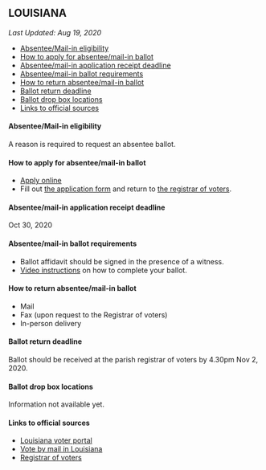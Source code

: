 ## LOUISIANA

*Last Updated: Aug 19, 2020*

* [Absentee/Mail-in eligibility](#absenteemail-in-eligibility)
* [How to apply for absentee/mail-in ballot](#how-to-apply-for-absenteemail-in-ballot)
* [Absentee/mail-in application receipt deadline](#absenteemail-in-application-receipt-deadline)
* [Absentee/mail-in ballot requirements](#absenteemail-in-ballot-requirements)
* [How to return absentee/mail-in ballot](#how-to-return-absenteemail-in-ballot)
* [Ballot return deadline](#ballot-return-deadline)
* [Ballot drop box locations](#ballot-drop-box-locations)
* [Links to official sources](#links-to-official-sources)


#### Absentee/Mail-in eligibility
A reason is required to request an absentee ballot.


#### How to apply for absentee/mail-in ballot
* [Apply online](https://voterportal.sos.la.gov/)
* Fill out [the application form](https://www.sos.la.gov/ElectionsAndVoting/PublishedDocuments/GeneralApplicationForAbsenteeByMailBallot.pdf) and return to [the registrar of voters](https://voterportal.sos.la.gov/registrar).


#### Absentee/mail-in application receipt deadline
Oct 30, 2020


#### Absentee/mail-in ballot requirements
* Ballot affidavit should be signed in the presence of a witness.
* [Video instructions](https://www.youtube.com/watch?v=JzD8oKQUHas&t=52s) on how to complete your ballot.


#### How to return absentee/mail-in ballot
* Mail
* Fax (upon request to the Registrar of voters)
* In-person delivery


#### Ballot return deadline
Ballot should be received at the parish registrar of voters by 4.30pm Nov 2, 2020.


#### Ballot drop box locations
Information not available yet.


#### Links to official sources
* [Louisiana voter portal](https://voterportal.sos.la.gov/)
* [Vote by mail in Louisiana](https://www.sos.la.gov/ElectionsAndVoting/Vote/VoteByMail/Pages/default.aspx)
* [Registrar of voters](https://voterportal.sos.la.gov/registrar)

